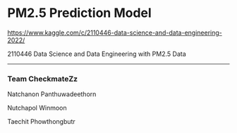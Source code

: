# PM2.5 Prediction Model

https://www.kaggle.com/c/2110446-data-science-and-data-engineering-2022/

2110446 Data Science and Data Engineering with PM2.5 Data

---

### Team CheckmateZz

Natchanon Panthuwadeethorn

Nutchapol Winmoon

Taechit Phowthongbutr

